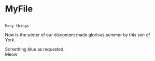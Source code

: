 # MyFile
```

Many things

```

Now is the winter of our discontent made glorious summer by this son of York.

<aside class="notice">
Something blue as requested.
</aside>
Meow
